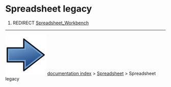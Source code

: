 # Spreadsheet legacy
1.  REDIRECT [Spreadsheet_Workbench](Spreadsheet_Workbench.md)



---
![](images/Button_right.svg) [documentation index](../README.md) > [Spreadsheet](Spreadsheet_Workbench.md) > Spreadsheet legacy
